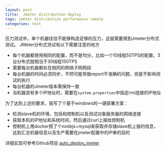 ```yaml
---
layout: post
title:  Jmeter distribution deploy
tags: jmeter distribution performance remote
categories: test
---
```

压力测试中，单个机器往往不能够构造足够的压力，这就需要用到Jmeter分布式测试。
JMeter分布式测试有以下需要注意的地方

* 每个机器都使用相同的配置，而不是均分，比如一个10线程50TPS的配置，3台分布式就相当于30线程150TPS
* 需要每台机器都处在相同的网络子网网段
* 每台机器的时间必须同步，不然可能导致report不准确的问题，但是不影响测试的执行
* 每台机器的Jmeter版本需保持一致
* 当机器具有多个IP地址时，需要在`system.properties`中指定rmi连接的IP地址

为了达到上述的要求，我写了个基于windows的一键部署方案：

* 检测slave机的环境，包括和控制机以及测试对象服务器的网络连接
* 获取本机的IP地址和系统时间，然后通过curl上报给控制机
* 控制机上用docker搭了个nodejs+mysql来获取并存储slave机上报的信息，达到汇总机器信息以及生产需要在jmeter配置中的IP串的目的

详细实现可参考Github项目 [auto_deploy_jmeter](https://github.com/waahai/auto_deploy_jmeter)
